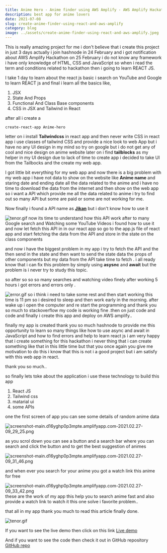 ```yaml
---
title: Anime Hero - Anime finder using AWS Amplify - AWS Amplify Hackathon
description: best app for anime lovers
date: 2021-07-08
slug: create-anime-finder-using-react-and-aws-amplify
category: blog
image: ../assets/create-anime-finder-using-react-and-aws-amplify.jpeg
---
```


This is really amazing project for me i don't believe that i create this project in just 3 days actually i join hashnode in 24 February and i got notification about AWS Amplify Hackathon on 25 February i do not know any framework i have only knowledge of HTML, CSS and JavaScript so when i read the term and conditions related to hackathon then i going to learn REACT JS.

I take 1 day to learn about the react js basic i search on YouTube and Google to learn REACT js and final i learn all the basics like,

1. JSX
2. State And Props
3. Functional And Class Base components
4. CSS in JSX and Tailwind in React

after all i create a

```
create-react-app Anime-hero
```

letter on i install **Tailwindcss** in react app and then never write CSS in react app i use classes of tailwind CSS and provide a nice look to web App but i have no any UI design in my mind so try on google but i do not get any of cool and nice design on anime website later on i find **tailblocks** as my helper in my UI design due to lack of time to create app i decided to take UI from the Tailbocks and the create my web app.

I got little bit everything for my web app and now there is a big problem with my web app i have not data to show on the website like **Anime name** and staring date and ending date all the data related to the anime and i have no time to download the data from the internet and then show on the web app so i want a API which provide me all the data related to anime i try to find out so many API but some are paid or some are not working for me.

Now finally i found a API name as [**Jikan**](https://jikan.docs.apiary.io/#) but i don't know how to use it

![tenor.gif](https://cdn.hashnode.com/res/hashnode/image/upload/v1614397106201/tf-Bu_wxa.gif)
now its time to understand how this API work after to many Google search and Watching some YouTube Videos i found how to use it and now let fetch this API in in our react app so go to the app.js file of react app and start fetching the data from the API and store in the state on the class components

and now i have the biggest problem in my app i try to fetch the API and the then send in the state and then want to send the state data the props of other components but my data from the API take time to fetch . i all ready know that i can fix this problem by simply using **asysnc** and **await** but the problem is i never try to study this topic.

so after so so so many searches and watching video finely after working 5 hours i got errors and errors only .

![error.gif](https://cdn.hashnode.com/res/hashnode/image/upload/v1614397506331/RvFtTHL7Q.gif)
so i think i need to take some rest and then start working this time is 11 pm so i desired to sleep and then work early in the morning.
after wake up i open the computer and re start the programming and thank you so much to stackoverflow my code is working fine .then on just code and code and finally i create this app and deploy on AWS amplify..

finally my app is created thank you so much hashnode to provide me this opportunity to learn so many things like how to use async and await in JavaScript and how to find errors and help to learn react js i am very happy that i create something for this hackathon i never thing that i can create something like that in this little time but that you once again you give me motivation to do this i know that this is not i a good project but i am satisfy with this web app in react.

thank you so much..

so finally lets toke about the application
i use these technology to build this app

1. React JS
2. Tailwind css
3. matarial ui
4. some APIs

one the first screen of app you can see some details of random anime data

![screenshot-main.d16yghp0p3mpte.amplifyapp.com-2021.02.27-09_29_25.png](https://cdn.hashnode.com/res/hashnode/image/upload/v1614398448139/GhIQ7IYqm.png)

as you scrol down you can see a button and a search bar where you can search and click the button and to get the best suggestion of animes

![screenshot-main.d16yghp0p3mpte.amplifyapp.com-2021.02.27-09_31_46.png](https://cdn.hashnode.com/res/hashnode/image/upload/v1614398555503/KNpqDEcP1.png)

and when ever you search for your anime you got a watch link this anime for free

![screenshot-main.d16yghp0p3mpte.amplifyapp.com-2021.02.27-09_33_42.png](https://cdn.hashnode.com/res/hashnode/image/upload/v1614398659316/4iLQl78vN.png)
these are the work of my app this help you to search anime fast and also provide a watch link to watch it this one solve i favorite problem..

that all in my app thank you much to read this article
finally done.

![tenor.gif](https://cdn.hashnode.com/res/hashnode/image/upload/v1614398921459/Jpu5gFt4u.gif)

If you want to see the live demo then click on this link
[Live demo](https://main.d16yghp0p3mpte.amplifyapp.com/)

And if you want to see the code then check it out in GitHub repository
[GitHub repo](https://github.com/anshumeena1947/anime-web-app)
